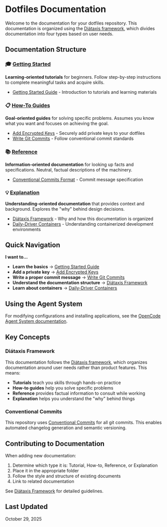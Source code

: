 # Dotfiles Documentation

Welcome to the documentation for your dotfiles repository. This documentation is organized using the [Diátaxis framework](./explanation/diataxis-framework.md), which divides documentation into four types based on user needs.

## Documentation Structure

### 🎓 [Getting Started](./getting-started/)

**Learning-oriented tutorials** for beginners. Follow step-by-step instructions to complete meaningful tasks and acquire skills.

- [Getting Started Guide](./getting-started/README.md) - Introduction to tutorials and learning materials

### 📋 [How-To Guides](./how-to/)

**Goal-oriented guides** for solving specific problems. Assumes you know what you want and focuses on achieving the goal.

- [Add Encrypted Keys](./how-to/add-encrypted-keys.md) - Securely add private keys to your dotfiles
- [Write Git Commits](./how-to/git-commits.md) - Follow conventional commit standards

### 📚 [Reference](./reference/)

**Information-oriented documentation** for looking up facts and specifications. Neutral, factual descriptions of the machinery.

- [Conventional Commits Format](./reference/conventional-commits-format.md) - Commit message specification

### 💡 [Explanation](./explanation/)

**Understanding-oriented documentation** that provides context and background. Explores the "why" behind design decisions.

- [Diátaxis Framework](./explanation/diataxis-framework.md) - Why and how this documentation is organized
- [Daily-Driver Containers](./explanation/daily-driver-containers.md) - Understanding containerized development environments

## Quick Navigation

**I want to...**

- **Learn the basics** → [Getting Started Guide](./getting-started/README.md)
- **Add a private key** → [Add Encrypted Keys](./how-to/add-encrypted-keys.md)
- **Write a proper commit message** → [Write Git Commits](./how-to/git-commits.md)
- **Understand the documentation structure** → [Diátaxis Framework](./explanation/diataxis-framework.md)
- **Learn about containers** → [Daily-Driver Containers](./explanation/daily-driver-containers.md)

## Using the Agent System

For modifying configurations and installing applications, see the [OpenCode Agent System documentation](../.opencode/README.md).

## Key Concepts

### Diátaxis Framework

This documentation follows the [Diátaxis framework](./explanation/diataxis-framework.md), which organizes documentation around user needs rather than product features. This means:

- **Tutorials** teach you skills through hands-on practice
- **How-to guides** help you solve specific problems
- **Reference** provides factual information to consult while working
- **Explanation** helps you understand the "why" behind things

### Conventional Commits

This repository uses [Conventional Commits](./how-to/git-commits.md) for all git commits. This enables automated changelog generation and semantic versioning.

## Contributing to Documentation

When adding new documentation:

1. Determine which type it is: Tutorial, How-to, Reference, or Explanation
2. Place it in the appropriate folder
3. Follow the style and structure of existing documents
4. Link to related documentation

See [Diátaxis Framework](./explanation/diataxis-framework.md) for detailed guidelines.

## Last Updated

October 29, 2025
